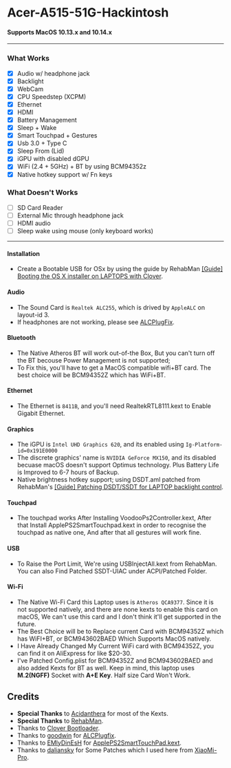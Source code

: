 # Acer-A515-51G-Hackintosh
#### Supports MacOS 10.13.x and 10.14.x
---
### What Works
 - [x] Audio w/ headphone jack
 - [x] Backlight
 - [x] WebCam
 - [x] CPU Speedstep (XCPM)
 - [x] Ethernet
 - [x] HDMI
 - [x] Battery Management
 - [x] Sleep + Wake
 - [x] Smart Touchpad + Gestures
 - [x] Usb 3.0 + Type C
 - [x] Sleep From (Lid)
 - [x] iGPU with disabled dGPU
 - [x] WiFi (2.4 + 5GHz) + BT by using BCM94352z
 - [x] Native hotkey support w/ Fn keys

 ### What Doesn't Works
 - [ ] SD Card Reader
 - [ ] External Mic through headphone jack
 - [ ] HDMI audio
 - [ ] Sleep wake using mouse (only keyboard works)

---
####  Installation

- Create a Bootable USB for OSx by using the guide by RehabMan [[Guide] Booting the OS X installer on LAPTOPS with Clover](https://www.tonymacx86.com/el-capitan-laptop-support/148093-guide-booting-os-x-installer-laptops-clover.html).

#### Audio
- The Sound Card is `Realtek ALC255`, which is drived by `AppleALC` on layout-id 3.
- If headphones are not working, please see [ALCPlugFix](https://github.com/Siddhesh9146/Acer-E515-51G-Hackintosh/tree/master/ALCPlugFix).

    
#### Bluetooth
- The Native Atheros BT will work out-of-the Box, But you can't turn off the BT becouse Power Management is not supported;
- To Fix this, you'll have to get a MacOS compatible wifi+BT card. The best choice will be BCM94352Z which has WiFi+BT.


#### Ethernet
- The Ethernet is `8411B`, and you'll need RealtekRTL8111.kext to Enable Gigabit Ethernet.

#### Graphics
- The iGPU is `Intel UHD Graphics 620`, and its enabled using `Ig-Platform-id=0x191E0000`
- The discrete graphics' name is `NVIDIA GeForce MX150`, and its disabled becuase macOS doesn't support Optimus technology. Plus Battery Life is Improved to 6-7 hours of Backup.
- Native brightness hotkey support; using DSDT.aml patched from RehabMan's [[Guide] Patching DSDT/SSDT for LAPTOP backlight control](https://www.tonymacx86.com/threads/guide-patching-dsdt-ssdt-for-laptop-backlight-control.152659/).

#### Touchpad
- The touchpad works After Installing VoodooPs2Controller.kext, After that Install ApplePS2SmartTouchpad.kext in order to recognise the touchpad as native one, And after that all gestures will work fine.

#### USB
- To Raise the Port Limit, We're using USBInjectAll.kext from RehabMan. You can also Find Patched SSDT-UIAC under ACPI/Patched Folder.


#### Wi-Fi
- The Native Wi-Fi Card this Laptop uses is `Atheros QCA9377`. Since it is not supported natively, and there are none kexts to enable this card on macOS, We can't use this card and I don't think it'll get supported in the future.
- The Best Choice will be to Replace current Card with BCM94352Z which has WiFI+BT, or BCM943602BAED Which Supports MacOS natively.
- I Have Already Changed My Current WiFi card with BCM94352Z, you can find it on AliExpress for like $20-30.
- I've Patched Config.plist for BCM94352Z and BCM943602BAED and also added Kexts for BT as well. Keep in mind, this laptop uses **M.2(NGFF)** Socket with **A+E Key**. Half size Card Won't Work.

## Credits

- **Special Thanks** to [Acidanthera](https://github.com/acidanthera) for most of the Kexts.
- **Special Thanks** to [RehabMan](https://github.com/RehabMan).
- Thanks to [Clover Bootloader](https://sourceforge.net/projects/cloverefiboot).
- Thanks to [goodwin](https://github.com/goodwin/) for [ALCPlugfix](https://github.com/goodwin/ALCPlugFix).
- Thanks to [EMlyDinEsH](https://osxlatitude.com/profile/7370-emlydinesh/) for [ApplePS2SmartTouchPad.kext](https://osxlatitude.com/forums/topic/1948-elan-focaltech-and-synaptics-smart-touchpad-driver-mac-os-x/).
- Thanks to [daliansky](https://github.com/daliansky/) for Some Patches which I used here from [XiaoMi-Pro](https://github.com/daliansky/XiaoMi-Pro/).
